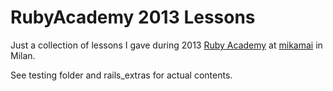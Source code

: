 # RubyAcademy 2013 Lessons

Just a collection of lessons I gave during 2013 [Ruby Academy](http://www.rubyacademy.com/) at [mikamai](https://www.mikamai.com) in Milan.

See testing folder and rails_extras for actual contents.

